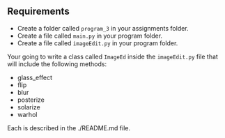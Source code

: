 ## Requirements

- Create a folder called `program_3` in your assignments folder.
- Create a file called `main.py` in your program folder.
- Create a file called `imageEdit.py` in your program folder.

Your going to write a class called `ImageEd` inside the `imageEdit.py` file that will include the following methods:
- glass_effect
- flip
- blur
- posterize
- solarize
- warhol

Each is described in the ./README.md file. 
